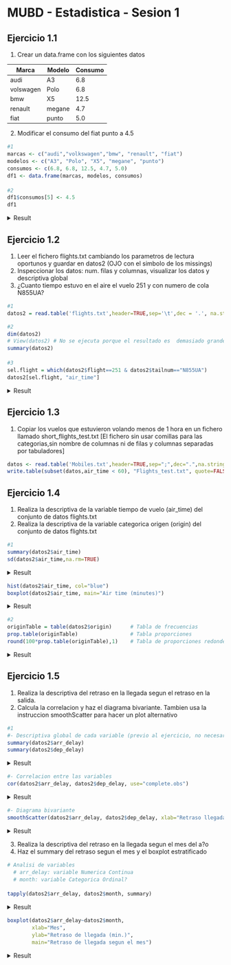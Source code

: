 MUBD - Estadistica - Sesion 1
================

## Ejercicio 1.1

1.  Crear un data.frame con los siguientes datos

| Marca     | Modelo | Consumo |
| --------- | ------ | ------- |
| audi      | A3     | 6.8     |
| volswagen | Polo   | 6.8     |
| bmw       | X5     | 12.5    |
| renault   | megane | 4.7     |
| fiat      | punto  | 5.0     |

2.  Modificar el consumo del fiat punto a 4.5

<!-- end list -->

``` r
#1
marcas <- c("audi","volkswagen","bmw", "renault", "fiat")
modelos <- c("A3", "Polo", "X5", "megane", "punto")
consumos <- c(6.8, 6.8, 12.5, 4.7, 5.0)
df1 <- data.frame(marcas, modelos, consumos)

#2
df1$consumos[5] <- 4.5
df1
```

<details>

<summary>Result</summary>

<p>

    ##       marcas modelos consumos
    ## 1       audi      A3      6.8
    ## 2 volkswagen    Polo      6.8
    ## 3        bmw      X5     12.5
    ## 4    renault  megane      4.7
    ## 5       fiat   punto      4.5

</p>

</details>

## Ejercicio 1.2

1.  Leer el fichero flights.txt cambiando los parametros de lectura
    oportunos y guardar en datos2 (OJO con el simbolo de los missings)
2.  Inspeccionar los datos: num. filas y columnas, visualizar los datos
    y descriptiva global
3.  ¿Cuanto tiempo estuvo en el aire el vuelo 251 y con numero de cola
    N855UA?

<!-- end list -->

``` r
#1
datos2 = read.table('flights.txt',header=TRUE,sep='\t',dec = '.', na.strings = "@", stringsAsFactors = TRUE)
```

``` r
#2
dim(datos2)
# View(datos2) # No se ejecuta porque el resultado es  demasiado grande para imprimirlo en el informe
summary(datos2)

#3
sel.flight = which(datos2$flight==251 & datos2$tailnum=="N855UA")
datos2[sel.flight, "air_time"]
```

<details>

<summary>Result</summary>

<p>

    ## [1] 336776     16

    ##       year          month             day           dep_time   
    ##  Min.   :2013   Min.   : 1.000   Min.   : 1.00   Min.   :   1  
    ##  1st Qu.:2013   1st Qu.: 4.000   1st Qu.: 8.00   1st Qu.: 907  
    ##  Median :2013   Median : 7.000   Median :16.00   Median :1401  
    ##  Mean   :2013   Mean   : 6.549   Mean   :15.71   Mean   :1349  
    ##  3rd Qu.:2013   3rd Qu.:10.000   3rd Qu.:23.00   3rd Qu.:1744  
    ##  Max.   :2013   Max.   :12.000   Max.   :31.00   Max.   :2400  
    ##                                                  NA's   :8255  
    ##    dep_delay          arr_time      arr_delay           carrier     
    ##  Min.   : -43.00   Min.   :   1   Min.   : -86.000   UA     :58665  
    ##  1st Qu.:  -5.00   1st Qu.:1104   1st Qu.: -17.000   B6     :54635  
    ##  Median :  -2.00   Median :1535   Median :  -5.000   EV     :54173  
    ##  Mean   :  12.64   Mean   :1502   Mean   :   6.895   DL     :48110  
    ##  3rd Qu.:  11.00   3rd Qu.:1940   3rd Qu.:  14.000   AA     :32729  
    ##  Max.   :1301.00   Max.   :2400   Max.   :1272.000   MQ     :26397  
    ##  NA's   :8255      NA's   :8713   NA's   :9430       (Other):62067  
    ##     tailnum           flight     origin            dest           air_time    
    ##         :  2512   Min.   :   1   EWR:120835   ORD    : 17283   Min.   : 20.0  
    ##  N725MQ :   575   1st Qu.: 553   JFK:111279   ATL    : 17215   1st Qu.: 82.0  
    ##  N722MQ :   513   Median :1496   LGA:104662   LAX    : 16174   Median :129.0  
    ##  N723MQ :   507   Mean   :1972                BOS    : 15508   Mean   :150.7  
    ##  N711MQ :   486   3rd Qu.:3465                MCO    : 14082   3rd Qu.:192.0  
    ##  N713MQ :   483   Max.   :8500                CLT    : 14064   Max.   :695.0  
    ##  (Other):331700                               (Other):242450   NA's   :9430   
    ##     distance         hour           minute     
    ##  Min.   :  17   Min.   : 0.00   Min.   : 0.00  
    ##  1st Qu.: 502   1st Qu.: 9.00   1st Qu.:16.00  
    ##  Median : 872   Median :14.00   Median :31.00  
    ##  Mean   :1040   Mean   :13.17   Mean   :31.76  
    ##  3rd Qu.:1389   3rd Qu.:17.00   3rd Qu.:49.00  
    ##  Max.   :4983   Max.   :24.00   Max.   :59.00  
    ##                 NA's   :8255    NA's   :8255

    ## [1] 246

</p>

</details>

## Ejercicio 1.3

1.  Copiar los vuelos que estuvieron volando menos de 1 hora en un
    fichero llamado short\_flights\_test.txt \[El fichero sin usar
    comillas para las categorias,sin nombre de columnas ni de filas y
    columnas separadas por tabuladores\]

<!-- end list -->

``` r
datos <- read.table('Mobiles.txt',header=TRUE,sep=";",dec=".",na.strings=c("NA",""), stringsAsFactors = TRUE) 
write.table(subset(datos,air_time < 60), "Flights_test.txt", quote=FALSE, row.names = FALSE, sep = "\t")
```

## Ejercicio 1.4

1.  Realiza la descriptiva de la variable tiempo de vuelo (air\_time)
    del conjunto de datos flights.txt
2.  Realiza la descriptiva de la variable categorica origen (origin) del
    conjunto de datos flights.txt

<!-- end list -->

``` r
#1
summary(datos2$air_time)
sd(datos2$air_time,na.rm=TRUE)
```

<details>

<summary>Result</summary>

<p>

    ##    Min. 1st Qu.  Median    Mean 3rd Qu.    Max.    NA's 
    ##    20.0    82.0   129.0   150.7   192.0   695.0    9430

    ## [1] 93.6883

</p>

</details>

``` r
hist(datos2$air_time, col="blue")
boxplot(datos2$air_time, main="Air time (minutes)")
```

<details>

<summary>Result</summary>

<p>

![](informe_files/figure-gfm/unnamed-chunk-8-1.png)<!-- -->![](informe_files/figure-gfm/unnamed-chunk-8-2.png)<!-- -->

</p>

</details>

``` r
#2
originTable = table(datos2$origin)      # Tabla de frecuencias
prop.table(originTable)                 # Tabla proporciones
round(100*prop.table(originTable),1)    # Tabla de proporciones redondeados
```

<details>

<summary>Result</summary>

<p>

    ## 
    ##       EWR       JFK       LGA 
    ## 0.3587993 0.3304244 0.3107763

    ## 
    ##  EWR  JFK  LGA 
    ## 35.9 33.0 31.1

</p>

</details>

## Ejercicio 1.5

1.  Realiza la descriptiva del retraso en la llegada segun el retraso en
    la salida.
2.  Calcula la correlacion y haz el diagrama bivariante. Tambien usa la
    instruccion smoothScatter para hacer un plot alternativo

<!-- end list -->

``` r
#1
#- Descriptiva global de cada variable (previo al ejercicio, no necesario)
summary(datos2$arr_delay)
summary(datos2$dep_delay)
```

<details>

<summary>Result</summary>

<p>

    ##     Min.  1st Qu.   Median     Mean  3rd Qu.     Max.     NA's 
    ##  -86.000  -17.000   -5.000    6.895   14.000 1272.000     9430

    ##    Min. 1st Qu.  Median    Mean 3rd Qu.    Max.    NA's 
    ##  -43.00   -5.00   -2.00   12.64   11.00 1301.00    8255

</p>

</details>

``` r
#- Correlacion entre las variables
cor(datos2$arr_delay, datos2$dep_delay, use="complete.obs")
```

<details>

<summary>Result</summary>

<p>

    ## [1] 0.9148028

*0.91 -\> observamos que hay una relacion directa (\>1) y con alta
intensidad (muy cerca del 1)*

</p>

</details>

``` r
#- Diagrama bivariante 
smoothScatter(datos2$arr_delay, datos2$dep_delay, xlab="Retraso llegada", ylab="Retraso salida", main="Relacion del retraso de llegada y el retraso de salida")  # Grafico bivariante
```

<details>

<summary>Result</summary>

<p>

![](informe_files/figure-gfm/unnamed-chunk-16-1.png)<!-- -->

</p>

</details>

3.  Realiza la descriptiva del retraso en la llegada segun el mes del
    a?o
4.  Haz el summary del retraso segun el mes y el boxplot estratificado

<!-- end list -->

``` r
# Analisi de variables
  # arr_delay: variable Numerica Continua
  # month: variable Categorica Ordinal?

tapply(datos2$arr_delay, datos2$month, summary)
```

<details>

<summary>Result</summary>

<p>

    ## $`1`
    ##    Min. 1st Qu.  Median    Mean 3rd Qu.    Max.    NA's 
    ##  -70.00  -15.00   -3.00    6.13   13.00 1272.00     606 
    ## 
    ## $`2`
    ##    Min. 1st Qu.  Median    Mean 3rd Qu.    Max.    NA's 
    ## -70.000 -15.000  -3.000   5.613  13.000 834.000    1340 
    ## 
    ## $`3`
    ##    Min. 1st Qu.  Median    Mean 3rd Qu.    Max.    NA's 
    ## -68.000 -18.000  -6.000   5.808  13.000 915.000     932 
    ## 
    ## $`4`
    ##    Min. 1st Qu.  Median    Mean 3rd Qu.    Max.    NA's 
    ##  -68.00  -15.00   -2.00   11.18   19.00  931.00     766 
    ## 
    ## $`5`
    ##    Min. 1st Qu.  Median    Mean 3rd Qu.    Max.    NA's 
    ## -86.000 -20.000  -8.000   3.522  11.000 875.000     668 
    ## 
    ## $`6`
    ##    Min. 1st Qu.  Median    Mean 3rd Qu.    Max.    NA's 
    ##  -64.00  -15.00   -2.00   16.48   26.00 1127.00    1168 
    ## 
    ## $`7`
    ##    Min. 1st Qu.  Median    Mean 3rd Qu.    Max.    NA's 
    ##  -66.00  -16.00   -2.00   16.71   27.00  989.00    1132 
    ## 
    ## $`8`
    ##    Min. 1st Qu.  Median    Mean 3rd Qu.    Max.    NA's 
    ## -68.000 -18.000  -5.000   6.041  14.000 490.000     571 
    ## 
    ## $`9`
    ##     Min.  1st Qu.   Median     Mean  3rd Qu.     Max.     NA's 
    ##  -68.000  -23.000  -12.000   -4.018    1.000 1007.000      564 
    ## 
    ## $`10`
    ##     Min.  1st Qu.   Median     Mean  3rd Qu.     Max.     NA's 
    ## -61.0000 -18.0000  -7.0000  -0.1671   7.0000 688.0000      271 
    ## 
    ## $`11`
    ##     Min.  1st Qu.   Median     Mean  3rd Qu.     Max.     NA's 
    ## -67.0000 -16.0000  -6.0000   0.4613   8.0000 796.0000      297 
    ## 
    ## $`12`
    ##    Min. 1st Qu.  Median    Mean 3rd Qu.    Max.    NA's 
    ##  -68.00  -11.00    2.00   14.87   25.00  878.00    1115

</p>

</details>

``` r
boxplot(datos2$arr_delay~datos2$month, 
        xlab="Mes",
        ylab="Retraso de llegada (min.)",
        main="Retraso de llegada segun el mes")
```

<details>

<summary>Result</summary>

<p>

![](informe_files/figure-gfm/unnamed-chunk-20-1.png)<!-- -->

</p>

</details>

